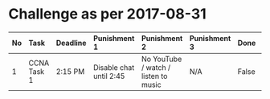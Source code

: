 # Challenge as per 2017-08-31

| No | Task        | Deadline | Punishment 1            | Punishment 2                         | Punishment 3 | Done  | Time | Proof |                                      |
|:---|:------------|:---------|:------------------------|:-------------------------------------|:-------------|:------|:-----|:------|:-------------------------------------|
| 1  | CCNA Task 1 | 2:15 PM  | Disable chat until 2:45 | No YouTube / watch / listen to music | N/A          | False | N/A  | N/A   | ![alt text](./images/NA.png "Image") |







